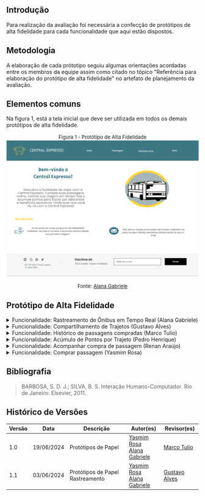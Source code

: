 ## Introdução

Para realização da avaliação foi necessária a confecção de protótipos de alta fidelidade para cada funcionalidade que aqui estão dispostos.

## Metodologia

A elaboração de cada prótotipo seguiu algumas orientações acordadas entre os membros da equipe assim como citado no tópico "Referência para elaboração do protótipo de alta fidelidade" no artefato de planejamento da avaliação.

## Elementos comuns

Na figura 1, está a tela inicial que deve ser utilizada em todos os demais protótipos de alta fidelidade.

<font size="2"><p style="text-align: center"> Figura 1 - Protótipo de Alta Fidelidade </font>
![alt text](image.png)
<font size="2"><p style="text-align: center">Fonte: <a href=""> Alana Gabriele </a></p></font>

## Protótipo de Alta Fidelidade

<details>
<summary>Funcionalidade: Rastreamento de Ônibus em Tempo Real (Alana Gabriele)</summary>
    Nas figuras 1 e 2 estão os prótotipos elaborados para a funcionalidade.
    <font size="2"><p style="text-align: center"> Figura 1 - Protótipo de Alta Fidelidade de Rastreamento de Ônibus em Tempo Real </font>
    <img src="../PAF/alana_1.png">
    <font size="2"><p style="text-align: center">Fonte: <a href=""> Alana Gabriele </a></p></font>
    <font size="2"><p style="text-align: center"> Figura 2 - Protótipo de Alta Fidelidade de Rastreamento de Ônibus em Tempo Real </font>
    <img src="../PAF/alana_2.png">
    <font size="2"><p style="text-align: center">Fonte: <a href=""> Alana Gabriele </a></p></font>

</details>

<details>
    <summary>Funcionalidade: Compartilhamento de Trajetos (Gustavo Alves) </summary>
    Nas figuras 4, 5, 6 e 7 estão os prótotipos elaborados para a funcionalidade.
    <font size="2"><p style="text-align: center"> Figura 4 - Protótipo de Alta Fidelidade Compartilhamento de Trajetos </font>
    <img src="../Gustavo/gusta1.jpeg">
    <font size="2"><p style="text-align: center">Fonte: <a href=""> Gustavo Alves </a></p></font>
    <font size="2"><p style="text-align: center"> Figura 5 - Protótipo de Alta Fidelidade Compartilhamento de Trajetos </font>
    <img src="../Gustavo/gusta2.jpeg">
    <font size="2"><p style="text-align: center">Fonte: <a href=""> Gustavo Alves </a></p></font>
    <font size="2"><p style="text-align: center"> Figura 6 - Protótipo de Alta Fidelidade Compartilhamento de Trajetos </font>
    <img src="../Gustavo/gusta3.jpeg">
    <font size="2"><p style="text-align: center">Fonte: <a href=""> Gustavo Alves </a></p></font>
    <font size="2"><p style="text-align: center"> Figura 7 - Protótipo de Alta Fidelidade Compartilhamento de Trajetos </font>
    <img src="../Gustavo/gusta4.jpeg">
    <font size="2"><p style="text-align: center">Fonte: <a href=""> Gustavo Alves </a></p></font>
</details>

<details>
    <summary> Funcionalidade: Histórico de passagens compradas (Marco Tulio) </summary>
    Nas figuras 9, 10, 11, e 12 estão os prótotipos elaborados para a funcionalidade.
    <font size="2"><p style="text-align: center"> Figura 9 - Protótipo de Alta Fidelidade Histórico de passagens compradas</font>
    <img src="../PAF/mar_1.png">
    <font size="2"><p style="text-align: center">Fonte: <a href=""> Marco Tulio </a></p></font>
    <font size="2"><p style="text-align: center"> Figura 10 - Protótipo de alta fidelidade Histórico de passagens compradas</font>
    <img src="../PAF/mar_2.png">
    <font size="2"><p style="text-align: center">Fonte: <a href=""> Marco Tulio </a></p></font>
    <font size="2"><p style="text-align: center"> Figura 11 - Protótipo  de alta fidelidade de passagens compradas</font>
    <img src="../PAF/mar_3.png">
    <font size="2"><p style="text-align: center">Fonte: <a href=""> Marco Tulio </a></p></font>
    <font size="2"><p style="text-align: center"> Figura 12 - Protótipo de alta fidelidade Histórico de passagens compradas</font>
    <img src="../PAF/mar_4.png">
    <font size="2"><p style="text-align: center">Fonte: <a href=""> Marco Tulio </a></p></font>
    <font size="2"><p style="text-align: center"> Figura 13 - Protótipo de alta fidelidade Histórico de passagens compradas</font>
    <img src="../PAF/mar_5.png">

</details>

<details>
    <summary>Funcionalidade: Acúmulo de Pontos por Trajeto (Pedro Henrique)</summary>
    Nas figuras 13, 14, 15, 16 e 17 estão os prótotipos elaborados para a funcionalidade.
    <font size="2"><p style="text-align: center"> Figura 13 - Protótipo de Alta Fidelidade Acúmulo de Pontos por Trajeto</font>
    <img src="../prototipo_papel/pedro/p1.jpeg">
    <font size="2"><p style="text-align: center">Fonte: <a href=""> Pedro Henrique </a></p></font>
    <font size="2"><p style="text-align: center"> Figura 14 - Protótipo de Alta Fidelidade Acúmulo de Pontos por Trajeto</font>
    <img src="../prototipo_papel/pedro/p2.jpeg">
    <font size="2"><p style="text-align: center">Fonte: <a href=""> Pedro Henrique </a></p></font>
    <font size="2"><p style="text-align: center"> Figura 15 - Protótipo de Alta Fidelidade Acúmulo de Pontos por Trajeto</font>
    <img src="../prototipo_papel/pedro/p3.jpeg">
    <font size="2"><p style="text-align: center">Fonte: <a href=""> Pedro Henrique </a></p></font>
    <font size="2"><p style="text-align: center"> Figura 16 - Protótipo de Alta Fidelidade Acúmulo de Pontos por Trajeto</font>
    <img src="../prototipo_papel/pedro/p4.jpeg">
    <font size="2"><p style="text-align: center">Fonte: <a href=""> Pedro Henrique </a></p></font>
    <font size="2"><p style="text-align: center"> Figura 17 - Protótipo de Alta Fidelidade Acúmulo de Pontos por Trajeto</font>
    <img src="../prototipo_papel/pedro/p5.jpeg">
    <font size="2"><p style="text-align: center">Fonte: <a href=""> Pedro Henrique </a></p></font>

</details>

<details>
    <summary> Funcionalidade: Acompanhar compra de passagem (Renan Araújo)</summary>
    Nas figuras 18, 19, 20 e 21 estão os prótotipos elaborados para a funcionalidade.
    <font size="2"><p style="text-align: center"> Figura 18 - Protótipo de Alta Fidelidade Acompanhar compra de passagem</font>
    <img src="../prototipo_papel/renan/r1.jpeg">
    <font size="2"><p style="text-align: center">Fonte: <a href=""> Renan Araújo </a></p></font>
    <font size="2"><p style="text-align: center"> Figura 19 - Protótipo de Alta Fidelidade Acompanhar compra de passagem</font>
    <img src="../prototipo_papel/renan/r2.jpeg">
    <font size="2"><p style="text-align: center">Fonte: <a href=""> Renan Araújo </a></p></font>
    <font size="2"><p style="text-align: center"> Figura 20 - Protótipo de Alta Fidelidade Acompanhar compra de passagem</font>
    <img src="../prototipo_papel/renan/r3.jpeg">
    <font size="2"><p style="text-align: center">Fonte: <a href=""> Renan Araújo </a></p></font>
    <font size="2"><p style="text-align: center"> Figura 21 - Protótipo de Alta Fidelidade Acompanhar compra de passagem</font>
    <img src="../prototipo_papel/renan/r4.jpeg">
    <font size="2"><p style="text-align: center">Fonte: <a href=""> Renan Araújo </a></p></font>

</details>

<details>
    <summary> Funcionalidade: Comprar passagem (Yasmim Rosa)  </summary>
    Nas figuras 22, 23, 24, 25, 26, 27, 28 e 29 estão os prótotipos elaborados para a funcionalidade.
    <font size="2"><p style="text-align: center"> Figura 22 - Protótipo de Alta Fidelidade Comprar passagem</font>
    <img src="../PAF/yas_1.png">
    <font size="2"><p style="text-align: center">Fonte: <a href=""> Yasmim Rosa </a></p></font>
    <font size="2"><p style="text-align: center"> Figura 23 - Protótipo de Alta Fidelidade Comprar passagem</font>
    <img src="../PAF/yas_2.png">
    <font size="2"><p style="text-align: center">Fonte: <a href=""> Yasmim Rosa </a></p></font>
    <font size="2"><p style="text-align: center"> Figura 24 - Protótipo de Alta Fidelidade Comprar passagem</font>
    <img src="../PAF/yas_3.png">
    <font size="2"><p style="text-align: center">Fonte: <a href=""> Yasmim Rosa </a></p></font>
    <font size="2"><p style="text-align: center"> Figura 25 - Protótipo de Alta Fidelidade Comprar passagem</font>
    <img src="../PAF/yas_4.png">
    <font size="2"><p style="text-align: center">Fonte: <a href=""> Yasmim Rosa </a></p></font>
    <font size="2"><p style="text-align: center"> Figura 26 - Protótipo de Alta Fidelidade Comprar passagem</font>
    <img src="../PAF/yas_5.png">
    <font size="2"><p style="text-align: center">Fonte: <a href=""> Yasmim Rosa </a></p></font>
    <font size="2"><p style="text-align: center"> Figura 27 - Protótipo de Alta Fidelidade Comprar passagem</font>
    <img src="../PAF/yas_6.png">
    <font size="2"><p style="text-align: center">Fonte: <a href=""> Yasmim Rosa </a></p></font>
</details>

## Bibliografia

> BARBOSA, S. D. J.; SILVA, B. S. Interação Humano-Computador. Rio de Janeiro: Elsevier, 2011.

## Histórico de Versões

| Versão |    Data    | Descrição                        | Autor(es)                               | Revisor(es)       |
| ------ | :--------: | -------------------------------- | --------------------------------------- | ----------------- |
| 1.0    | 19/06/2024 | Protótipos de Papel              | [Yasmim Rosa]() <br> [Alana Gabriele]() | [Marco Tulio]()   |
| 1.1    | 03/06/2024 | Protótipos de Papel Rastreamento | [Yasmim Rosa]() <br> [Alana Gabriele]() | [Gustavo Alves]() |
